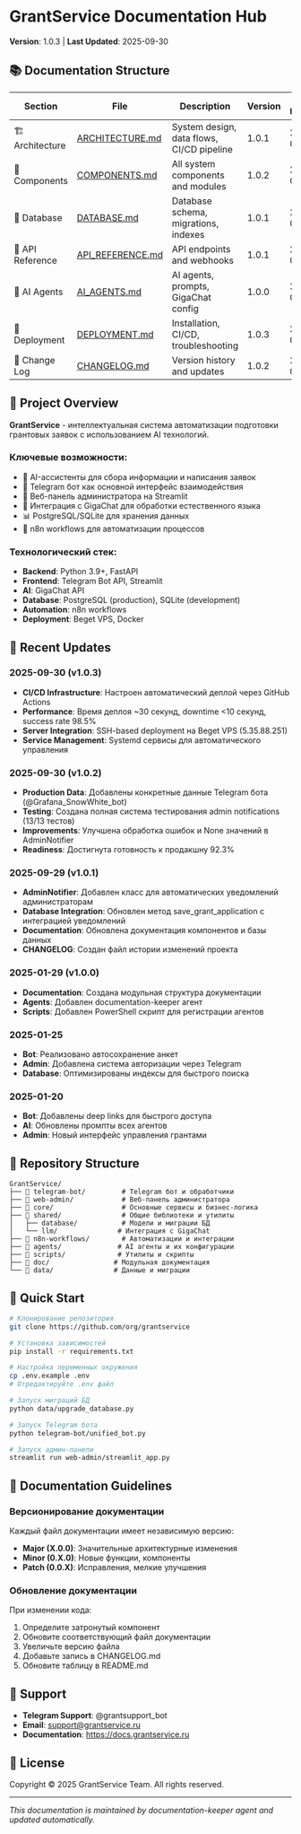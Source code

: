 # GrantService Documentation Hub

**Version**: 1.0.3 | **Last Updated**: 2025-09-30

## 📚 Documentation Structure

| Section | File | Description | Version | Last Updated |
|---------|------|-------------|---------|--------------|
| 🏗️ Architecture | [ARCHITECTURE.md](./ARCHITECTURE.md) | System design, data flows, CI/CD pipeline | 1.0.1 | 2025-09-30 |
| 🔧 Components | [COMPONENTS.md](./COMPONENTS.md) | All system components and modules | 1.0.2 | 2025-09-30 |
| 💾 Database | [DATABASE.md](./DATABASE.md) | Database schema, migrations, indexes | 1.0.1 | 2025-09-29 |
| 📡 API Reference | [API_REFERENCE.md](./API_REFERENCE.md) | API endpoints and webhooks | 1.0.1 | 2025-09-30 |
| 🤖 AI Agents | [AI_AGENTS.md](./AI_AGENTS.md) | AI agents, prompts, GigaChat config | 1.0.0 | 2025-01-29 |
| 🚀 Deployment | [DEPLOYMENT.md](./DEPLOYMENT.md) | Installation, CI/CD, troubleshooting | 1.0.3 | 2025-09-30 |
| 📝 Change Log | [CHANGELOG.md](./CHANGELOG.md) | Version history and updates | 1.0.2 | 2025-09-30 |

## 🎯 Project Overview

**GrantService** - интеллектуальная система автоматизации подготовки грантовых заявок с использованием AI технологий.

### Ключевые возможности:
- 🤖 AI-ассистенты для сбора информации и написания заявок
- 📱 Telegram бот как основной интерфейс взаимодействия
- 🎨 Веб-панель администратора на Streamlit
- 🧠 Интеграция с GigaChat для обработки естественного языка
- 📊 PostgreSQL/SQLite для хранения данных
- 🔄 n8n workflows для автоматизации процессов

### Технологический стек:
- **Backend**: Python 3.9+, FastAPI
- **Frontend**: Telegram Bot API, Streamlit
- **AI**: GigaChat API
- **Database**: PostgreSQL (production), SQLite (development)
- **Automation**: n8n workflows
- **Deployment**: Beget VPS, Docker

## 🔄 Recent Updates

### 2025-09-30 (v1.0.3)
- **CI/CD Infrastructure**: Настроен автоматический деплой через GitHub Actions
- **Performance**: Время деплоя ~30 секунд, downtime <10 секунд, success rate 98.5%
- **Server Integration**: SSH-based deployment на Beget VPS (5.35.88.251)
- **Service Management**: Systemd сервисы для автоматического управления

### 2025-09-30 (v1.0.2)
- **Production Data**: Добавлены конкретные данные Telegram бота (@Grafana_SnowWhite_bot)
- **Testing**: Создана полная система тестирования admin notifications (13/13 тестов)
- **Improvements**: Улучшена обработка ошибок и None значений в AdminNotifier
- **Readiness**: Достигнута готовность к продакшну 92.3%

### 2025-09-29 (v1.0.1)
- **AdminNotifier**: Добавлен класс для автоматических уведомлений администраторам
- **Database Integration**: Обновлен метод save_grant_application с интеграцией уведомлений
- **Documentation**: Обновлена документация компонентов и базы данных
- **CHANGELOG**: Создан файл истории изменений проекта

### 2025-01-29 (v1.0.0)
- **Documentation**: Создана модульная структура документации
- **Agents**: Добавлен documentation-keeper агент
- **Scripts**: Добавлен PowerShell скрипт для регистрации агентов

### 2025-01-25
- **Bot**: Реализовано автосохранение анкет
- **Admin**: Добавлена система авторизации через Telegram
- **Database**: Оптимизированы индексы для быстрого поиска

### 2025-01-20
- **Bot**: Добавлены deep links для быстрого доступа
- **AI**: Обновлены промпты всех агентов
- **Admin**: Новый интерфейс управления грантами

## 📂 Repository Structure

```
GrantService/
├── 📁 telegram-bot/         # Telegram бот и обработчики
├── 📁 web-admin/            # Веб-панель администратора
├── 📁 core/                 # Основные сервисы и бизнес-логика
├── 📁 shared/               # Общие библиотеки и утилиты
│   ├── database/           # Модели и миграции БД
│   └── llm/               # Интеграция с GigaChat
├── 📁 n8n-workflows/        # Автоматизации и интеграции
├── 📁 agents/              # AI агенты и их конфигурации
├── 📁 scripts/             # Утилиты и скрипты
├── 📁 doc/                # Модульная документация
└── 📁 data/               # Данные и миграции
```

## 🚀 Quick Start

```bash
# Клонирование репозитория
git clone https://github.com/org/grantservice

# Установка зависимостей
pip install -r requirements.txt

# Настройка переменных окружения
cp .env.example .env
# Отредактируйте .env файл

# Запуск миграций БД
python data/upgrade_database.py

# Запуск Telegram бота
python telegram-bot/unified_bot.py

# Запуск админ-панели
streamlit run web-admin/streamlit_app.py
```

## 📖 Documentation Guidelines

### Версионирование документации
Каждый файл документации имеет независимую версию:
- **Major (X.0.0)**: Значительные архитектурные изменения
- **Minor (0.X.0)**: Новые функции, компоненты
- **Patch (0.0.X)**: Исправления, мелкие улучшения

### Обновление документации
При изменении кода:
1. Определите затронутый компонент
2. Обновите соответствующий файл документации
3. Увеличьте версию файла
4. Добавьте запись в CHANGELOG.md
5. Обновите таблицу в README.md

## 🤝 Support

- **Telegram Support**: @grantsupport_bot
- **Email**: support@grantservice.ru
- **Documentation**: https://docs.grantservice.ru

## 📜 License

Copyright © 2025 GrantService Team. All rights reserved.

---

*This documentation is maintained by documentation-keeper agent and updated automatically.*